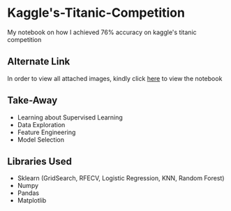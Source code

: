 # Kaggle's-Titanic-Competition
My notebook on how I achieved 76% accuracy on kaggle's titanic competition

## Alternate Link
In order to view all attached images, kindly click [here](https://nbviewer.jupyter.org/github/Uchencho/Kaggle-Titanic-Competition/blob/master/kaggle%27s%20titanic%20competition.ipynb) to view the notebook


## Take-Away
- Learning about Supervised Learning
- Data Exploration
- Feature Engineering
- Model Selection


## Libraries Used
- Sklearn (GridSearch, RFECV, Logistic Regression, KNN, Random Forest)
- Numpy
- Pandas
- Matplotlib
